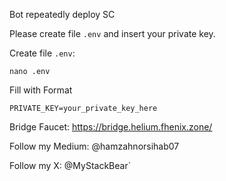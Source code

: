 Bot repeatedly deploy SC





Please create file `.env` and insert your private key.

Create file `.env`:

`nano .env`

Fill with Format

`PRIVATE_KEY=your_private_key_here`





Bridge Faucet: https://bridge.helium.fhenix.zone/

Follow my Medium: @hamzahnorsihab07

Follow my X: @MyStackBear`
